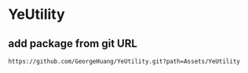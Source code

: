 # YeUtility
## add package from git URL
```
https://github.com/GeorgeHuang/YeUtility.git?path=Assets/YeUtility
```
